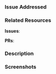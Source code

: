 ### Issue Addressed

### Related Resources

**Issues**: 

**PRs**:

### Description

### Screenshots